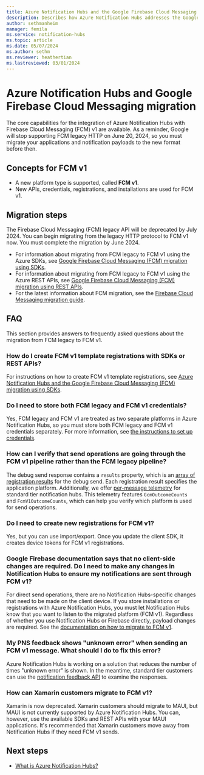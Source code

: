 ```yaml
---
title: Azure Notification Hubs and the Google Firebase Cloud Messaging (FCM) migration using REST APIs and SDKs
description: Describes how Azure Notification Hubs addresses the Google GCM to FCM migration using either REST APIs or SDKs.
author: sethmanheim
manager: femila
ms.service: notification-hubs
ms.topic: article
ms.date: 05/07/2024
ms.author: sethm
ms.reviewer: heathertian
ms.lastreviewed: 03/01/2024
---
```


# Azure Notification Hubs and Google Firebase Cloud Messaging migration

The core capabilities for the integration of Azure Notification Hubs with Firebase Cloud Messaging (FCM) v1 are available. As a reminder, Google will stop supporting FCM legacy HTTP on June 20, 2024, so you must migrate your applications and notification payloads to the new format before then.

## Concepts for FCM v1

- A new platform type is supported, called **FCM v1**.
- New APIs, credentials, registrations, and installations are used for FCM v1.

## Migration steps

The Firebase Cloud Messaging (FCM) legacy API will be deprecated by July 2024. You can begin migrating from the legacy HTTP protocol to FCM v1 now. You must complete the migration by June 2024.

- For information about migrating from FCM legacy to FCM v1 using the Azure SDKs, see [Google Firebase Cloud Messaging (FCM) migration using SDKs](firebase-migration-sdk.md).
- For information about migrating from FCM legacy to FCM v1 using the Azure REST APIs, see [Google Firebase Cloud Messaging (FCM) migration using REST APIs](firebase-migration-rest.md).
- For the latest information about FCM migration, see the [Firebase Cloud Messaging migration guide](https://firebase.google.com/docs/cloud-messaging/migrate-v1).

## FAQ

This section provides answers to frequently asked questions about the migration from FCM legacy to FCM v1.

### How do I create FCM v1 template registrations with SDKs or REST APIs? 

For instructions on how to create FCM v1 template registrations, see [Azure Notification Hubs and the Google Firebase Cloud Messaging (FCM) migration using SDKs](firebase-migration-sdk.md#android-sdk).

### Do I need to store both FCM legacy and FCM v1 credentials?

Yes, FCM legacy and FCM v1 are treated as two separate platforms in Azure Notification Hubs, so you must store both FCM legacy and FCM v1 credentials separately. For more information, see [the instructions to set up credentials](firebase-migration-rest.md#create-google-service-account-json-file).

### How can I verify that send operations are going through the FCM v1 pipeline rather than the FCM legacy pipeline?

The debug send response contains a `results` property, which is an [array of registration results](/rest/api/notificationhubs/notification-hubs/debug-send?tabs=HTTP#registrationresult) for the debug send. Each registration result specifies the application platform. Additionally, we offer [per-message telemetry](/rest/api/notificationhubs/get-notification-message-telemetry) for standard tier notification hubs. This telemetry features `GcmOutcomeCounts` and `FcmV1OutcomeCounts`, which can help you verify which platform is used for send operations.

### Do I need to create new registrations for FCM v1?

Yes, but you can use import/export. Once you update the client SDK, it creates device tokens for FCM v1 registrations.

### Google Firebase documentation says that no client-side changes are required. Do I need to make any changes in Notification Hubs to ensure my notifications are sent through FCM v1?

For direct send operations, there are no Notification Hubs-specific changes that need to be made on the client device. If you store installations or registrations with Azure Notification Hubs, you must let Notification Hubs know that you want to listen to the migrated platform (FCM v1). Regardless of whether you use Notification Hubs or Firebase directly, payload changes are required. See the [documentation on how to migrate to FCM v1](notification-hubs-gcm-to-fcm.md).

### My PNS feedback shows "unknown error" when sending an FCM v1 message. What should I do to fix this error?

Azure Notification Hubs is working on a solution that reduces the number of times "unknown error" is shown. In the meantime, standard tier customers can use the [notification feedback API](/rest/api/notificationhubs/get-pns-feedback) to examine the responses.

### How can Xamarin customers migrate to FCM v1?

Xamarin is now deprecated. Xamarin customers should migrate to MAUI, but MAUI is not currently supported by Azure Notification Hubs. You can, however, use the available SDKs and REST APIs with your MAUI applications. It's recommended that Xamarin customers move away from Notification Hubs if they need FCM v1 sends.

## Next steps

- [What is Azure Notification Hubs?](notification-hubs-push-notification-overview.md)
